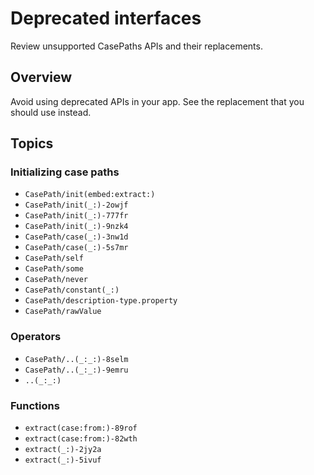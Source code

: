 # Deprecated interfaces

Review unsupported CasePaths APIs and their replacements.

## Overview

Avoid using deprecated APIs in your app. See the replacement that you should use instead.

## Topics

### Initializing case paths

- ``CasePath/init(embed:extract:)``
- ``CasePath/init(_:)-2owjf``
- ``CasePath/init(_:)-777fr``
- ``CasePath/init(_:)-9nzk4``
- ``CasePath/case(_:)-3nw1d``
- ``CasePath/case(_:)-5s7mr``
- ``CasePath/self``
- ``CasePath/some``
- ``CasePath/never``
- ``CasePath/constant(_:)``
- ``CasePath/description-type.property``
- ``CasePath/rawValue``

### Operators

<!-- TODO: Can't reference `/` yet -->
<!-- https://github.com/apple/swift-docc/issues/714 -->

- ``CasePath/..(_:_:)-8selm``
- ``CasePath/..(_:_:)-9emru``
- ``..(_:_:)``

### Functions

- ``extract(case:from:)-89rof``
- ``extract(case:from:)-82wth``
- ``extract(_:)-2jy2a``
- ``extract(_:)-5ivuf``
